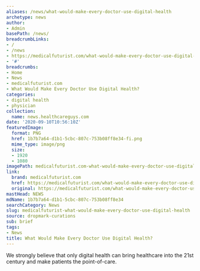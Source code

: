 ```yaml
---
aliases: /news/what-would-make-every-doctor-use-digital-health
archetype: news
author:
- Admin
basePath: /news/
breadcrumbLinks:
- /
- /news
- https://medicalfuturist.com/what-would-make-every-doctor-use-digital-health/
- '#'
breadcrumbs:
- Home
- News
- medicalfuturist.com
- What Would Make Every Doctor Use Digital Health?
categories:
- digital health
- physician
collection:
  name: news.healthcareguys.com
date: '2020-09-10T10:56:10Z'
featuredImage:
  format: PNG
  href: 1b7b7a64-d1b1-5cbc-807c-753b08ff8e34-fi.png
  mime_type: image/png
  size:
  - 1920
  - 1080
imagePath: medicalfuturist.com-what-would-make-every-doctor-use-digital-health
link:
  brand: medicalfuturist.com
  href: https://medicalfuturist.com/what-would-make-every-doctor-use-digital-health/
  original: https://medicalfuturist.com/what-would-make-every-doctor-use-digital-health/
mastHead: NEWS
mdName: 1b7b7a64-d1b1-5cbc-807c-753b08ff8e34
searchCategory: News
slug: medicalfuturist-what-would-make-every-doctor-use-digital-health
source: dropmark-curations
sub: brief
tags:
- News
title: What Would Make Every Doctor Use Digital Health?
---
```


We strongly believe that only digital health can bring healthcare into the 21st century and make patients the point-of-care.